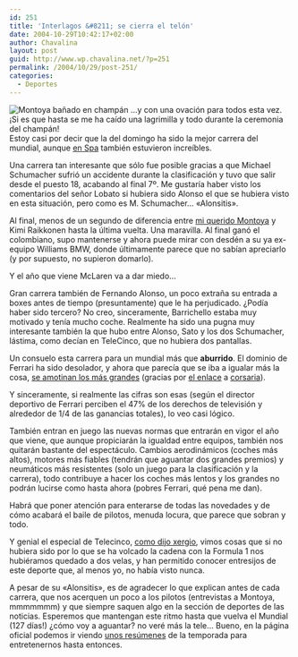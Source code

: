 ```yaml
---
id: 251
title: 'Interlagos &#8211; se cierra el telón'
date: 2004-10-29T10:42:17+02:00
author: Chavalina
layout: post
guid: http://www.wp.chavalina.net/?p=251
permalink: /2004/10/29/post-251/
categories:
  - Deportes
---
```

<img class="imgizqda" src="http://www.chavalina.net/imagenes/fotos/interlagos.jpg" alt="Montoya ba&ntilde;ado en champán" /> …y con una ovación para todos esta vez.  
&iexcl;Si es que hasta se me ha ca&iacute;do una lagrimilla y todo durante la ceremonia del champán!  
Estoy casi por decir que la del domingo ha sido la mejor carrera del mundial, aunque <a href="http://www.chavalina.net/comentar.php?idpost=203&#038;q=" target="_blank">en Spa</a> también estuvieron incre&iacute;bles.

Una carrera tan interesante que sólo fue posible gracias a que Michael Schumacher sufrió un accidente durante la clasificación y tuvo que salir desde el puesto 18, acabando al final 7&ordm;. Me gustar&iacute;a haber visto los comentarios del se&ntilde;or Lobato si hubiera sido Alonso el que se hubiera visto en esta situación, pero como es M. Schumacher… «Alonsitis».

Al final, menos de un segundo de diferencia entre <a href="http://www.chavalina.net/comentar.php?idpost=206&#038;q=" target="_blank">mi querido Montoya</a> y Kimi Raikkonen hasta la &uacute;ltima vuelta. Una maravilla. Al final ganó el colombiano, supo mantenerse y ahora puede mirar con desdén a su ya ex-equipo Williams BMW, donde &uacute;ltimamente parece que no sab&iacute;an apreciarlo (y por supuesto, no supieron domarlo).

Y el a&ntilde;o que viene McLaren va a dar miedo…

Gran carrera también de Fernando Alonso, un poco extra&ntilde;a su entrada a boxes antes de tiempo (presuntamente) que le ha perjudicado. &iquest;Pod&iacute;a haber sido tercero? No creo, sinceramente, Barrichello estaba muy motivado y ten&iacute;a mucho coche. Realmente ha sido una pugna muy interesante también la que hubo entre Alonso, Sato y los dos Schumacher, lástima, como dec&iacute;an en TeleCinco, que no hubiera dos pantallas.

Un consuelo esta carrera para un mundial más que **aburrido**. El dominio de Ferrari ha sido desolador, y ahora que parec&iacute;a que se iba a igualar más la cosa, <a href="http://noticiasdot.com/publicaciones/2004/1004/2810/noticias281004/noticias281004-1.htm" target="_blank">se amotinan los más grandes</a> (gracias por <a href="http://www.chavalina.net/comentar.php?idpost=250#1931" target="_blank">el enlace</a> a <a href="http://blog.corsaria.com/" target="_blank">corsaria</a>).

Y sinceramente, si realmente las cifras son esas (seg&uacute;n el director deportivo de Ferrari perciben el 47% de los derechos de televisión y alrededor de 1/4 de las ganancias totales), lo veo casi lógico.

También entran en juego las nuevas normas que entrarán en vigor el a&ntilde;o que viene, que aunque propiciarán la igualdad entre equipos, también nos quitarán bastante del espectáculo. Cambios aerodinámicos (coches más altos), motores más fiables (tendrán que aguantar dos grandes premios) y neumáticos más resistentes (solo un juego para la clasificación y la carrera), todo contribuye a hacer los coches más lentos y los grandes no podrán lucirse como hasta ahora (pobres Ferrari, qué pena me dan).

Habrá que poner atención para enterarse de todas las novedades y de cómo acabará el baile de pilotos, menuda locura, que parece que sobran y todo.

Y genial el especial de Telecinco, <a href="http://log.xergio.net/uf-vaya-especial-de-la-f1-200304-de-telecinco.html" target="_blank">como dijo xergio</a>, vimos cosas que si no hubiera sido por lo que se ha volcado la cadena con la Formula 1 nos hubiéramos quedado a dos velas, y han permitido conocer entresijos de este deporte que, al menos yo, no hab&iacute;a visto nunca.

A pesar de su «Alonsitis», es de agradecer lo que explican antes de cada carrera, que nos acerquen un poco a los pilotos (entrevistas a Montoya, mmmmmmm) y que siempre saquen algo en la sección de deportes de las noticias. Esperemos que mantengan este ritmo hasta que vuelva el Mundial (127 d&iacute;as!) &iquest;cómo voy a aguantar? no veré más la tele… Bueno, en la página oficial podemos ir viendo <a href="http://www.formula1.com/news/2349.html" target="_blank">unos res&uacute;menes</a> de la temporada para entretenernos hasta entonces.